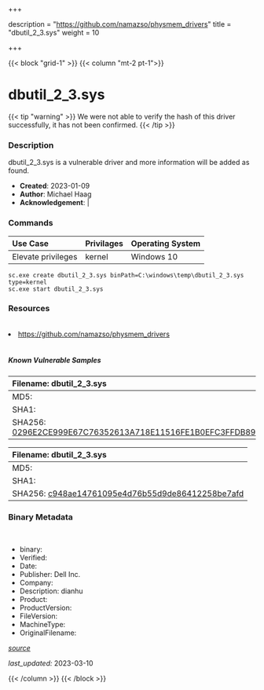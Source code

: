 +++

description = "https://github.com/namazso/physmem_drivers"
title = "dbutil_2_3.sys"
weight = 10

+++


{{< block "grid-1" >}}
{{< column "mt-2 pt-1">}}




# dbutil_2_3.sys 


{{< tip "warning" >}}
We were not able to verify the hash of this driver successfully, it has not been confirmed.
{{< /tip >}}




### Description


dbutil_2_3.sys is a vulnerable driver and more information will be added as found.


- **Created**: 2023-01-09
- **Author**: Michael Haag
- **Acknowledgement**:  | [](https://twitter.com/)

### Commands

| Use Case | Privilages | Operating System | 
|:---- | ---- | ---- |
| Elevate privileges | kernel | Windows 10 |

```
sc.exe create dbutil_2_3.sys binPath=C:\windows\temp\dbutil_2_3.sys type=kernel
sc.exe start dbutil_2_3.sys
```

### Resources
<br>


<li><a href=" https://github.com/namazso/physmem_drivers"> https://github.com/namazso/physmem_drivers</a></li>


<br>


##### Known Vulnerable Samples

| Filename: dbutil_2_3.sys |
|:---- |
|MD5: <a href="https://www.virustotal.com/gui/file/{&#39;Filename&#39;: &#39;dbutil_2_3.sys&#39;, &#39;MD5&#39;: &#39;&#39;, &#39;SHA1&#39;: &#39;&#39;, &#39;SHA256&#39;: &#39;0296E2CE999E67C76352613A718E11516FE1B0EFC3FFDB8918FC999DD76A73A5&#39;}"></a>|
|SHA1: <a href="https://www.virustotal.com/gui/file/{&#39;Filename&#39;: &#39;dbutil_2_3.sys&#39;, &#39;MD5&#39;: &#39;&#39;, &#39;SHA1&#39;: &#39;&#39;, &#39;SHA256&#39;: &#39;0296E2CE999E67C76352613A718E11516FE1B0EFC3FFDB8918FC999DD76A73A5&#39;}"></a>|
|SHA256: <a href="https://www.virustotal.com/gui/file/{&#39;Filename&#39;: &#39;dbutil_2_3.sys&#39;, &#39;MD5&#39;: &#39;&#39;, &#39;SHA1&#39;: &#39;&#39;, &#39;SHA256&#39;: &#39;0296E2CE999E67C76352613A718E11516FE1B0EFC3FFDB8918FC999DD76A73A5&#39;}">0296E2CE999E67C76352613A718E11516FE1B0EFC3FFDB8918FC999DD76A73A5</a>|

| Filename: dbutil_2_3.sys |
|:---- |
|MD5: <a href="https://www.virustotal.com/gui/file/{&#39;Filename&#39;: &#39;dbutil_2_3.sys&#39;, &#39;MD5&#39;: &#39;&#39;, &#39;SHA1&#39;: &#39;&#39;, &#39;SHA256&#39;: &#39;c948ae14761095e4d76b55d9de86412258be7afd&#39;}"></a>|
|SHA1: <a href="https://www.virustotal.com/gui/file/{&#39;Filename&#39;: &#39;dbutil_2_3.sys&#39;, &#39;MD5&#39;: &#39;&#39;, &#39;SHA1&#39;: &#39;&#39;, &#39;SHA256&#39;: &#39;c948ae14761095e4d76b55d9de86412258be7afd&#39;}"></a>|
|SHA256: <a href="https://www.virustotal.com/gui/file/{&#39;Filename&#39;: &#39;dbutil_2_3.sys&#39;, &#39;MD5&#39;: &#39;&#39;, &#39;SHA1&#39;: &#39;&#39;, &#39;SHA256&#39;: &#39;c948ae14761095e4d76b55d9de86412258be7afd&#39;}">c948ae14761095e4d76b55d9de86412258be7afd</a>|




### Binary Metadata
<br>

- binary: 
- Verified: 
- Date: 
- Publisher: Dell Inc.
- Company: 
- Description: dianhu
- Product: 
- ProductVersion: 
- FileVersion: 
- MachineType: 
- OriginalFilename: 

[*source*](https://github.com/magicsword-io/LOLDrivers/tree/main/yaml/dbutil_2_3.sys.yml)

*last_updated:* 2023-03-10


{{< /column >}}
{{< /block >}}
